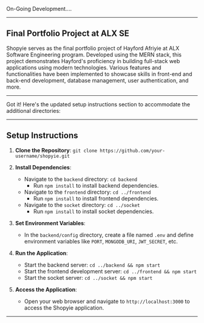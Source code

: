 On-Going Development....

---

## Final Portfolio Project at ALX SE

Shopyie serves as the final portfolio project of Hayford Afriyie at ALX Software Engineering program. Developed using the MERN stack, this project demonstrates Hayford's proficiency in building full-stack web applications using modern technologies. Various features and functionalities have been implemented to showcase skills in front-end and back-end development, database management, user authentication, and more.

---


Got it! Here's the updated setup instructions section to accommodate the additional directories:

---

## Setup Instructions

1. **Clone the Repository**: `git clone https://github.com/your-username/shopyie.git`

2. **Install Dependencies**: 
   - Navigate to the `backend` directory: `cd backend` 
     - Run `npm install` to install backend dependencies.
   - Navigate to the `frontend` directory: `cd ../frontend` 
     - Run `npm install` to install frontend dependencies.
   - Navigate to the `socket` directory: `cd ../socket` 
     - Run `npm install` to install socket dependencies.

3. **Set Environment Variables**:
   - In the `backend/config` directory, create a file named `.env` and define environment variables like `PORT`, `MONGODB_URI`, `JWT_SECRET`, etc.

4. **Run the Application**:
   - Start the backend server: `cd ../backend && npm start`
   - Start the frontend development server: `cd ../frontend && npm start`
   - Start the socket server: `cd ../socket && npm start`

5. **Access the Application**:
   - Open your web browser and navigate to `http://localhost:3000` to access the Shopyie application.

---

